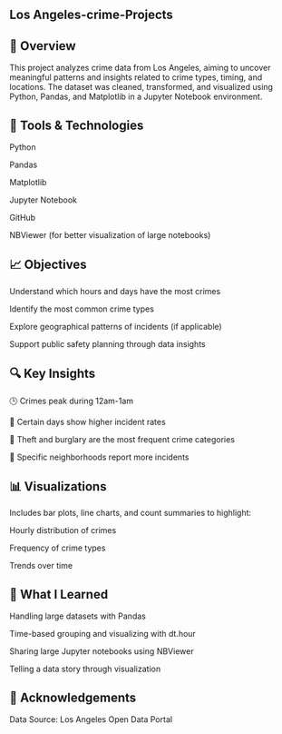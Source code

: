 ## Los Angeles-crime-Projects

## 📌 Overview
This project analyzes crime data from Los Angeles, aiming to uncover meaningful patterns and insights related to crime types, timing, and locations. The dataset was cleaned, transformed, and visualized using Python, Pandas, and Matplotlib in a Jupyter Notebook environment.

 
## 🧰 Tools & Technologies
Python

Pandas

Matplotlib

Jupyter Notebook

GitHub

NBViewer (for better visualization of large notebooks)

## 📈 Objectives
Understand which hours and days have the most crimes

Identify the most common crime types

Explore geographical patterns of incidents (if applicable)

Support public safety planning through data insights


## 🔍 Key Insights
🕒 Crimes peak during 12am-1am

 📆 Certain days show higher incident rates

🚓 Theft and burglary are the most frequent crime categories

📍 Specific neighborhoods report more incidents



## 📊 Visualizations
Includes bar plots, line charts, and count summaries to highlight:

Hourly distribution of crimes

Frequency of crime types

Trends over time




## 🧠 What I Learned
Handling large datasets with Pandas

Time-based grouping and visualizing with dt.hour

Sharing large Jupyter notebooks using NBViewer

Telling a data story through visualization


## 🙌 Acknowledgements
Data Source: Los Angeles Open Data Portal


